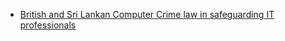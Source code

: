 - [British and Sri Lankan Computer Crime law in safeguarding IT professionals](https://thedevland.com/2019/12/29/computer-crime-law-in-safeguarding-it-professionals/)
